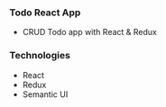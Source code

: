 ### Todo React App
- CRUD Todo app with React & Redux

### Technologies
- React
- Redux
- Semantic UI


